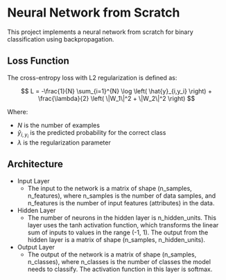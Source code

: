 # Neural Network from Scratch

This project implements a neural network from scratch for binary classification using backpropagation.

## Loss Function

The cross-entropy loss with L2 regularization is defined as:


$$
L = -\frac{1}{N} \sum_{i=1}^{N} \log \left( \hat{y}_{i,y_i} \right) + \frac{\lambda}{2} \left( \|W_1\|^2 + \|W_2\|^2 \right)
$$



Where:
- $N$ is the number of examples
- $\hat{y}_{i,y_i}$ is the predicted probability for the correct class
- $\lambda$ is the regularization parameter

## Architecture
- Input Layer
  -  The input to the network is a matrix of shape (n_samples, n_features), where n_samples is the number of data samples, and n_features is the number of input features (attributes) in the data.
- Hidden Layer
  -  The number of neurons in the hidden layer is n_hidden_units. This layer uses the tanh activation function, which transforms the linear sum of inputs to values in the range (-1, 1).
The output from the hidden layer is a matrix of shape (n_samples, n_hidden_units).
- Output Layer
  - The output of the network is a matrix of shape (n_samples, n_classes), where n_classes is the number of classes the model needs to classify. The activation function in this layer is softmax.

